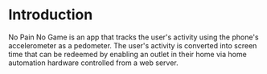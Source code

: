 # Introduction #

No Pain No Game is an app that tracks the user's activity using the phone's accelerometer as a pedometer. The user's activity is converted into screen time that can be redeemed by enabling an outlet in their home via home automation hardware controlled from a web server.